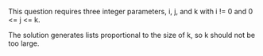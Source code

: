 This question requires three integer parameters, i, j, and k with i != 0 and 0 <= j <= k.

The solution generates lists proportional to the size of k, so k should not be too large.

